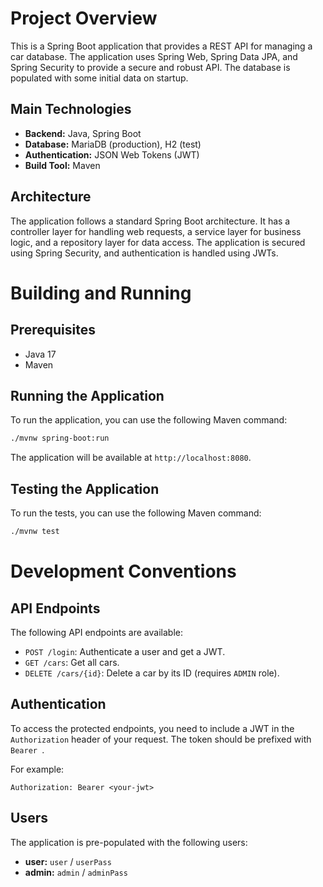 # Project Overview

This is a Spring Boot application that provides a REST API for managing a car database. The application uses Spring Web, Spring Data JPA, and Spring Security to provide a secure and robust API. The database is populated with some initial data on startup.

## Main Technologies

*   **Backend:** Java, Spring Boot
*   **Database:** MariaDB (production), H2 (test)
*   **Authentication:** JSON Web Tokens (JWT)
*   **Build Tool:** Maven

## Architecture

The application follows a standard Spring Boot architecture. It has a controller layer for handling web requests, a service layer for business logic, and a repository layer for data access. The application is secured using Spring Security, and authentication is handled using JWTs.

# Building and Running

## Prerequisites

*   Java 17
*   Maven

## Running the Application

To run the application, you can use the following Maven command:

```bash
./mvnw spring-boot:run
```

The application will be available at `http://localhost:8080`.

## Testing the Application

To run the tests, you can use the following Maven command:

```bash
./mvnw test
```

# Development Conventions

## API Endpoints

The following API endpoints are available:

*   `POST /login`: Authenticate a user and get a JWT.
*   `GET /cars`: Get all cars.
*   `DELETE /cars/{id}`: Delete a car by its ID (requires `ADMIN` role).

## Authentication

To access the protected endpoints, you need to include a JWT in the `Authorization` header of your request. The token should be prefixed with `Bearer `.

For example:

```
Authorization: Bearer <your-jwt>
```

## Users

The application is pre-populated with the following users:

*   **user:** `user` / `userPass`
*   **admin:** `admin` / `adminPass`
